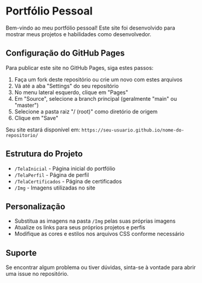 # Portfólio Pessoal

Bem-vindo ao meu portfólio pessoal! Este site foi desenvolvido para mostrar meus projetos e habilidades como desenvolvedor.

## Configuração do GitHub Pages

Para publicar este site no GitHub Pages, siga estes passos:

1. Faça um fork deste repositório ou crie um novo com estes arquivos
2. Vá até a aba "Settings" do seu repositório
3. No menu lateral esquerdo, clique em "Pages"
4. Em "Source", selecione a branch principal (geralmente "main" ou "master")
5. Selecione a pasta raiz "/ (root)" como diretório de origem
6. Clique em "Save"

Seu site estará disponível em: `https://seu-usuario.github.io/nome-do-repositorio/`

## Estrutura do Projeto

- `/TelaInicial` - Página inicial do portfólio
- `/TelaPerfil` - Página de perfil
- `/TelaCertificados` - Página de certificados
- `/Img` - Imagens utilizadas no site

## Personalização

- Substitua as imagens na pasta `/Img` pelas suas próprias imagens
- Atualize os links para seus próprios projetos e perfis
- Modifique as cores e estilos nos arquivos CSS conforme necessário

## Suporte

Se encontrar algum problema ou tiver dúvidas, sinta-se à vontade para abrir uma issue no repositório.
